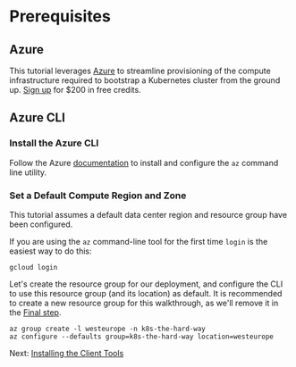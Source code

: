 # Prerequisites

## Azure

This tutorial leverages [Azure](https://azure.microsoft.com/en-us/) to streamline provisioning of the compute infrastructure required to bootstrap a Kubernetes cluster from the ground up. [Sign up](https://azure.microsoft.com/en-us/free/) for $200 in free credits.

## Azure CLI

### Install the Azure CLI

Follow the Azure [documentation](https://docs.microsoft.com/en-us/cli/azure/install-azure-cli?view=azure-cli-latest) to install and configure the `az` command line utility.

### Set a Default Compute Region and Zone

This tutorial assumes a default data center region and resource group have been configured.

If you are using the `az` command-line tool for the first time `login` is the easiest way to do this:

```
gcloud login
```

Let's create the resource group for our deployment, and configure the CLI to use this resource group (and its location) as default. It is recommended to create a new resource group for this walkthrough, as we'll remove it in the [Final step](14-cleanup.md).
```
az group create -l westeurope -n k8s-the-hard-way
az configure --defaults group=k8s-the-hard-way location=westeurope
```

Next: [Installing the Client Tools](02-client-tools.md)
